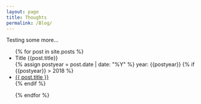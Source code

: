 ```yaml
---
layout: page
title: Thoughts
permalink: /Blog/
---
```


Testing some more...

<ul>
  {% for post in site.posts %}
    <li>
    Title {{post.title}} 
    </li>
    {% assign postyear = post.date | date: "%Y" %}
    year: {{postyear}}
    {% if {{postyear}} > 2018 %}
        <li>    
        <a href="{{ post.url }}">{{ post.title }}</a>
        </li>
    {% endif %}
    
    
   
  {% endfor %}
</ul>
